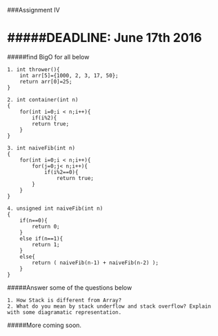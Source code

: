 ###Assignment IV

#####DEADLINE: June 17th 2016
=================
#####find BigO for all below
```
1. int thrower(){
	int arr[5]={1000, 2, 3, 17, 50};
	return arr[0]=25;
}
```
```
2. int container(int n)
{	
	for(int i=0;i < n;i++){
		if(i%2){
		return true;
	}
}

```

```
3. int naiveFib(int n)
{
	for(int i=0;i < n;i++){
		for(j=0;j< n;i++){
			if(i%2==0){
				return true;	
		}
	}	
}

```

```
4. unsigned int naiveFib(int n)
{	
	if(n==0){
		return 0;
	}
	else if(n==1){
		return 1;
	}
	else{
		return ( naiveFib(n-1) + naiveFib(n-2) );	
	}
}
```

#####Answer some of the questions below
```
1. How Stack is different from Array?
2. What do you mean by stack underflow and stack overflow? Explain with some diagramatic representation.
```

#####More coming soon.

